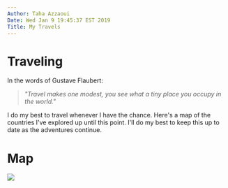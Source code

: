 ```yaml
---
Author: Taha Azzaoui
Date: Wed Jan 9 19:45:37 EST 2019
Title: My Travels
---
```


# Traveling
In the words of Gustave Flaubert:

> *"Travel makes one modest, you see what a tiny place you occupy in the world."*

I do my best to travel whenever I have the chance. Here's a map of the countries I've explored up until this point. I'll do my best to keep this up to date as the adventures continue.

# Map

![](images/my_travel_map.png)
